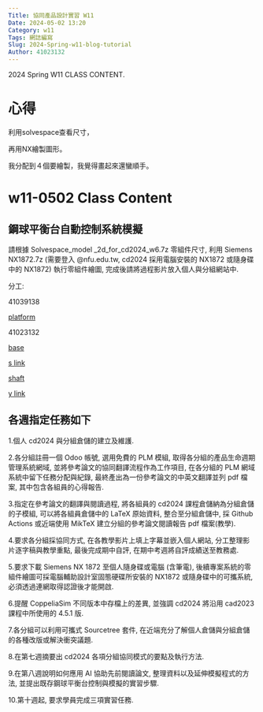 ```yaml
---
Title: 協同產品設計實習 W11
Date: 2024-05-02 13:20
Category: w11
Tags: 網誌編寫
Slug: 2024-Spring-w11-blog-tutorial
Author: 41023132
---
```


2024 Spring W11 CLASS CONTENT.

<!-- PELICAN_END_SUMMARY -->

# 心得
利用solvespace查看尺寸，

再用NX繪製圖形。

我分配到４個要繪製，我覺得畫起來還蠻順手。

# w11-0502 Class Content
## 鋼球平衡台自動控制系統模擬

請根據 Solvespace_model _2d_for_cd2024_w6.7z 零組件尺寸, 
利用 Siemens NX1872.7z 
(需要登入 @nfu.edu.tw, cd2024 採用電腦安裝的 NX1872 或隨身碟中的 NX1872) 
執行零組件繪圖, 完成後請將過程影片放入個人與分組網站中.

分工:

41039138

[platform](https://replit.com/@41023132/cd2024#downloads/platform.prt)

41023132

[base](https://replit.com/@41023132/cd2024#downloads/base.prt)

[s link](https://replit.com/@41023132/cd2024#downloads/s_link.prt)

[shaft](https://replit.com/@41023132/cd2024#downloads/shaft.prt)

[y link](https://replit.com/@41023132/cd2024#downloads/y_link.prt)


## 各週指定任務如下

1.個人 cd2024 與分組倉儲的建立及維護.

2.各分組註冊一個 Odoo 帳號, 選用免費的 PLM 模組, 取得各分組的產品生命週期管理系統網域, 並將參考論文的協同翻譯流程作為工作項目, 在各分組的 PLM 網域系統中留下任務分配與紀錄, 最終產出為一份參考論文的中英文翻譯並列 pdf 檔案, 其中包含各組員的心得報告.

3.指定在參考論文的翻譯與閱讀過程, 將各組員的 cd2024 課程倉儲納為分組倉儲的子模組, 可以將各組員倉儲中的 LaTeX 原始資料, 整合至分組倉儲中, 採 Github Actions 或近端使用 MikTeX 建立分組的參考論文閱讀報告 pdf 檔案(教學).

4.要求各分組採協同方式, 在各教學影片上填上字幕並嵌入個人網站, 分工整理影片逐字稿與教學重點, 最後完成期中自評, 在期中考週將自評成績送至教務處.

5.要求下載 Siemens NX 1872 至個人隨身碟或電腦 (含筆電), 後續專案系統的零組件繪圖可採電腦輔助設計室固態硬碟所安裝的 NX1872 或隨身碟中的可攜系統, 必須透過連網取得認證後才能開啟.

6.提醒 CoppeliaSim 不同版本中存檔上的差異, 並強調 cd2024 將沿用 cad2023 課程中所使用的 4.5.1 版.

7.各分組可以利用可攜式 Sourcetree 套件, 在近端充分了解個人倉儲與分組倉儲的各種改版或解決衝突議題.

8.在第七週摘要出 cd2024 各項分組協同模式的要點及執行方法.

9.在第八週說明如何應用 AI 協助先前閱讀論文, 整理資料以及延伸模擬程式的方法, 並提出既存鋼球平衡台控制與模擬的實習步驟.

10.第十週起, 要求學員完成三項實習任務.